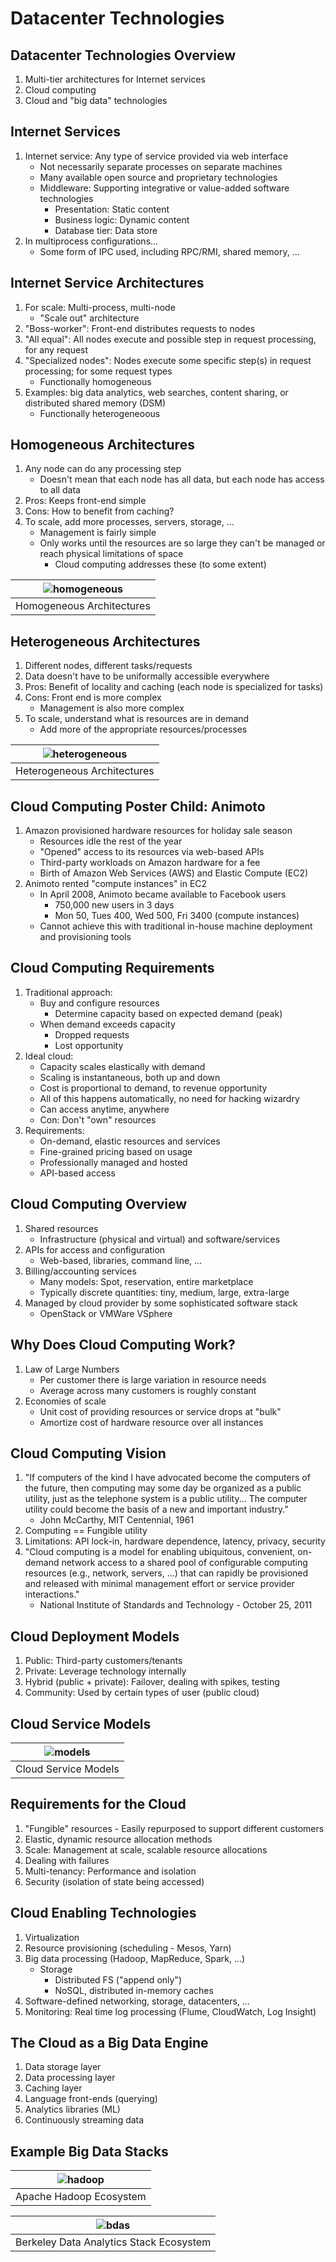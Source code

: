 # Datacenter Technologies

## Datacenter Technologies Overview

1. Multi-tier architectures for Internet services
2. Cloud computing
3. Cloud and "big data" technologies

## Internet Services

1. Internet service: Any type of service provided via web interface
    * Not necessarily separate processes on separate machines
    * Many available open source and proprietary technologies
    * Middleware: Supporting integrative or value-added software 
    technologies
        - Presentation: Static content
        - Business logic: Dynamic content
        - Database tier: Data store
2. In multiprocess configurations...
    * Some form of IPC used, including RPC/RMI, shared memory, ...

## Internet Service Architectures

1. For scale: Multi-process, multi-node
    * "Scale out" architecture
2. "Boss-worker": Front-end distributes requests to nodes
3. "All equal": All nodes execute and possible step in request processing,
for any request
4. "Specialized nodes": Nodes execute some specific step(s) in request 
processing; for some request types
    * Functionally homogeneous
5. Examples: big data analytics, web searches, content sharing, or
distributed shared memory (DSM)
    * Functionally heterogeneoous

## Homogeneous Architectures

1. Any node can do any processing step
    * Doesn't mean that each node has all data, but each node has access to 
    all data
2. Pros: Keeps front-end simple
3. Cons: How to benefit from caching?
4. To scale, add more processes, servers, storage, ...
    * Management is fairly simple
    * Only works until the resources are so large they can't be managed or
    reach physical limitations of space
        - Cloud computing addresses these (to some extent)

| ![homogeneous](images/dt_homogeneous.png) |
|:--:|
| Homogeneous Architectures |

## Heterogeneous Architectures

1. Different nodes, different tasks/requests
2. Data doesn't have to be uniformally accessible everywhere
3. Pros: Benefit of locality and caching (each node is specialized for tasks)
4. Cons: Front end is more complex
    * Management is also more complex
5. To scale, understand what is resources are in demand
    * Add more of the appropriate resources/processes

| ![heterogeneous](images/dt_heterogeneous.png) |
|:--:|
| Heterogeneous Architectures |

## Cloud Computing Poster Child: Animoto

1. Amazon provisioned hardware resources for holiday sale season
    * Resources idle the rest of the year
    * "Opened" access to its resources via web-based APIs
    * Third-party workloads on Amazon hardware for a fee
    * Birth of Amazon Web Services (AWS) and Elastic Compute (EC2)
2. Animoto rented "compute instances" in EC2
    * In April 2008, Animoto became available to Facebook users
        - 750,000 new users in 3 days
        - Mon 50, Tues 400, Wed 500, Fri 3400 (compute instances)
    * Cannot achieve this with traditional in-house machine deployment and 
    provisioning tools

## Cloud Computing Requirements

1. Traditional approach:
    * Buy and configure resources
        - Determine capacity based on expected demand (peak)
    * When demand exceeds capacity
        - Dropped requests
        - Lost opportunity
2. Ideal cloud:
    * Capacity scales elastically with demand
    * Scaling is instantaneous, both up and down
    * Cost is proportional to demand, to revenue opportunity
    * All of this happens automatically, no need for hacking wizardry
    * Can access anytime, anywhere
    * Con: Don't "own" resources
3. Requirements:
    * On-demand, elastic resources and services
    * Fine-grained pricing based on usage
    * Professionally managed and hosted
    * API-based access

## Cloud Computing Overview

1. Shared resources
    * Infrastructure (physical and virtual) and software/services     
2. APIs for access and configuration
    * Web-based, libraries, command line, ...
3. Billing/accounting services
    * Many models: Spot, reservation, entire marketplace
    * Typically discrete quantities: tiny, medium, large, extra-large
4. Managed by cloud provider by some sophisticated software stack
    * OpenStack or VMWare VSphere

## Why Does Cloud Computing Work?

1. Law of Large Numbers
    * Per customer there is large variation in resource needs
    * Average across many customers is roughly constant
2. Economies of scale
    * Unit cost of providing resources or service drops at "bulk"
    * Amortize cost of hardware resource over all instances

## Cloud Computing Vision

1. "If computers of the kind I have advocated become the computers of the 
future, then computing may some day be organized as a public utility, just
as the telephone system is a public utility... The computer utility could 
become the basis of a new and important industry."
    * John McCarthy, MIT Centennial, 1961
2. Computing == Fungible utility
3. Limitations: API lock-in, hardware dependence, latency, privacy, security
4. "Cloud computing is a model for enabling ubiquitous, convenient, on-demand
network access to a shared pool of configurable computing resources (e.g.,
network, servers, ...) that can rapidly be provisioned and released with 
minimal management effort or service provider interactions."
    * National Institute of Standards and Technology - October 25, 2011

## Cloud Deployment Models

1. Public: Third-party customers/tenants
2. Private: Leverage technology internally
3. Hybrid (public + private): Failover, dealing with spikes, testing
4. Community: Used by certain types of user (public cloud)

## Cloud Service Models

| ![models](images/dt_cloud_service_models.png) |
|:--:|
| Cloud Service Models |

## Requirements for the Cloud

1. "Fungible" resources - Easily repurposed to support different customers
2. Elastic, dynamic resource allocation methods
3. Scale: Management at scale, scalable resource allocations
4. Dealing with failures
5. Multi-tenancy: Performance and isolation
6. Security (isolation of state being accessed)

## Cloud Enabling Technologies

1. Virtualization
2. Resource provisioning (scheduling - Mesos, Yarn)
3. Big data processing (Hadoop, MapReduce, Spark, ...)
    * Storage
        - Distributed FS ("append only")
        - NoSQL, distributed in-memory caches
4. Software-defined networking, storage, datacenters, ...
5. Monitoring: Real time log processing (Flume, CloudWatch, Log Insight)

## The Cloud as a Big Data Engine

1. Data storage layer
2. Data processing layer
3. Caching layer
4. Language front-ends (querying)
5. Analytics libraries (ML)
6. Continuously streaming data

## Example Big Data Stacks

| ![hadoop](images/dt_hadoop.png) |
|:--:|
| Apache Hadoop Ecosystem |

| ![bdas](images/dt_bdas.png) |
|:--:|
| Berkeley Data Analytics Stack Ecosystem |
